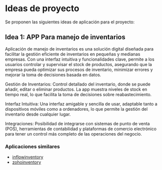 # Ideas de proyecto

Se proponen las siguientes ideas de aplicación para el proyecto:

## Idea 1: APP Para manejo de inventarios 


Aplicación de manejo de inventarios es una solución digital diseñada para facilitar
la gestión eficiente de inventarios en pequeñas y medianas empresas. Con una interfaz intuitiva y funcionalidades clave, 
permite a los usuarios controlar y supervisar el stock de productos, asegurando que la empresa pueda optimizar sus
procesos de inventario, minimizar errores y mejorar la toma de decisiones basada en datos.

Gestión de Inventarios: Control detallado del inventario, donde se puede añadir, editar o eliminar productos. La app muestra niveles de stock en tiempo real, 
lo que facilita la toma de decisiones sobre reabastecimiento.

Interfaz Intuitiva: Una interfaz amigable y sencilla de usar, adaptable tanto a dispositivos móviles como a ordenadores, lo que permite la gestión del inventario desde
cualquier lugar.

Integraciones: Posibilidad de integrarse con sistemas de punto de venta (POS), herramientas de contabilidad y plataformas de comercio electrónico para tener un control 
más completo de las operaciones del negocio.

### Aplicaciones similares

- [inflowinventory](https://www.inflowinventory.com/)
- [zohoinventory](https://www.zoho.com/inventory/)


